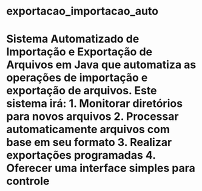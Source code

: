 # exportacao_importacao_auto
# Sistema Automatizado de Importação e Exportação de Arquivos em Java que automatiza as operações de importação e exportação de arquivos. Este sistema irá:  1. Monitorar diretórios para novos arquivos 2. Processar automaticamente arquivos com base em seu formato 3. Realizar exportações programadas 4. Oferecer uma interface simples para controle
